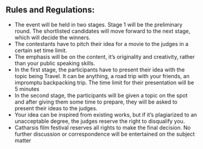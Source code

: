 <!-- TITLE:Pitch It to Win It -->
<!-- SUBTITLE: Just pitch your idea for a story within limited time-->

## Rules and Regulations:

* The event will be held in two stages. Stage 1 will be the preliminary round. The shortlisted candidates will move forward to the next stage, which will decide the winners.
* The contestants have to pitch their idea for a movie to the judges in a certain set time limit.
* The emphasis will be on the content, it’s originality and creativity, rather than your public speaking skills.
* In the first stage, the participants have to present their idea with the topic being Travel. It can be anything, a road trip with your friends, an impromptu backpacking trip. The time limit for their presentation will be 5 minutes
* In the second stage, the participants will be given a topic on the spot and after giving them some time to prepare, they will be asked to present their ideas to the judges.
* Your idea can be inspired from existing works, but if it’s plagiarized to an unacceptable degree, the judges reserve the right to disqualify you.
* Catharsis film festival reserves all rights to make the final decision. No further discussion or correspondence will be entertained on the subject matter
